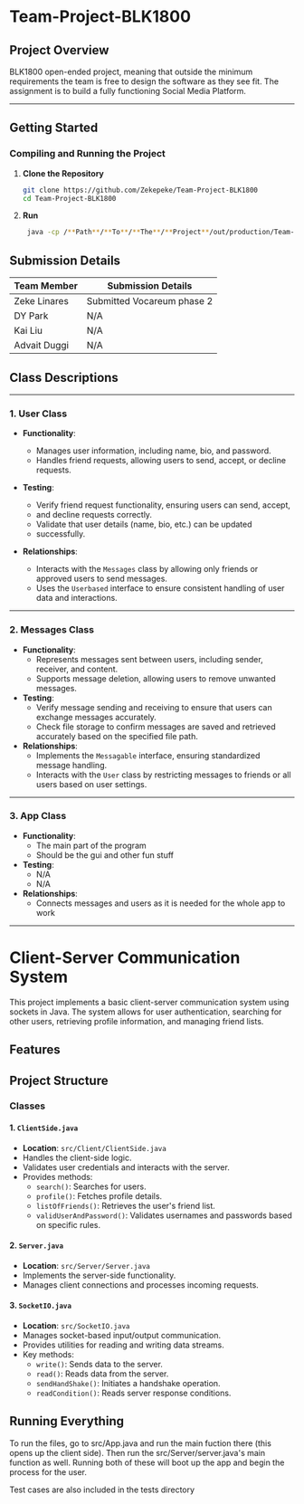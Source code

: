 # Team-Project-BLK1800

## Project Overview
BLK1800 open-ended project, meaning that outside the minimum
requirements the team is free to design the software as they
see fit. The assignment is to build a fully
functioning Social Media Platform.

---

## Getting Started

### Compiling and Running the Project
1. **Clone the Repository**
   ```bash
   git clone https://github.com/Zekepeke/Team-Project-BLK1800
   cd Team-Project-BLK1800
2. **Run**
   ```bash
    java -cp /**Path**/**To**/**The**/**Project**/out/production/Team-Project-BLK1800 src.App


## Submission Details

| Team Member | Submission Details              |
|-------------|---------------------------------|
| Zeke Linares  | Submitted Vocareum phase 2   |
| DY Park   | N/A         |
| Kai Liu   | N/A                             |
| Advait Duggi   | N/A                             |

## Class Descriptions
---

### 1. User Class
* **Functionality**:
  * Manages user information, including name, bio, and password.
  * Handles friend requests, allowing users to send, accept, or decline requests.

* **Testing**:
  * Verify friend request functionality, ensuring users can send, accept,
  * and decline requests correctly.
  * Validate that user details (name, bio, etc.) can be updated
  * successfully.
* **Relationships**:
  * Interacts with the `Messages` class by allowing only friends or
    approved users to send messages.
  * Uses the `Userbased` interface to ensure consistent handling of
    user data and interactions.

---

### 2. Messages Class
* **Functionality**:
  * Represents messages sent between users, including sender, receiver, and content.
  * Supports message deletion, allowing users to remove unwanted messages.
* **Testing**:
  * Verify message sending and receiving to ensure that users can exchange messages accurately.
  * Check file storage to confirm messages are saved and retrieved
    accurately based on the specified file path.
* **Relationships**:
  * Implements the `Messagable` interface, ensuring standardized
    message handling.
  * Interacts with the `User` class by restricting messages to
    friends or all users based on user settings.
---

### 3. App Class
* **Functionality**:
  * The main part of the program
  * Should be the gui and other fun stuff
* **Testing**:
  * N/A
  * N/A
* **Relationships**:
  * Connects messages and users as it is needed for the whole app to work
---

# Client-Server Communication System

This project implements a basic client-server communication system using sockets in Java. The system allows for user authentication, searching for other users, retrieving profile information, and managing friend lists.

## Features

## Project Structure

### Classes

#### 1. `ClientSide.java`
- **Location**: `src/Client/ClientSide.java`
- Handles the client-side logic.
- Validates user credentials and interacts with the server.
- Provides methods:
  - `search()`: Searches for users.
  - `profile()`: Fetches profile details.
  - `listOfFriends()`: Retrieves the user's friend list.
  - `validUserAndPassword()`: Validates usernames and passwords based on specific rules.

#### 2. `Server.java`
- **Location**: `src/Server/Server.java`
- Implements the server-side functionality.
- Manages client connections and processes incoming requests.

#### 3. `SocketIO.java`
- **Location**: `src/SocketIO.java`
- Manages socket-based input/output communication.
- Provides utilities for reading and writing data streams.
- Key methods:
  - `write()`: Sends data to the server.
  - `read()`: Reads data from the server.
  - `sendHandShake()`: Initiates a handshake operation.
  - `readCondition()`: Reads server response conditions.

## Running Everything

To run the files, go to src/App.java and run the main fuction there (this opens up the client side). Then run the src/Server/server.java's main function as well. Running both of these will boot up the app and begin the process for the user.

Test cases are also included in the tests directory
